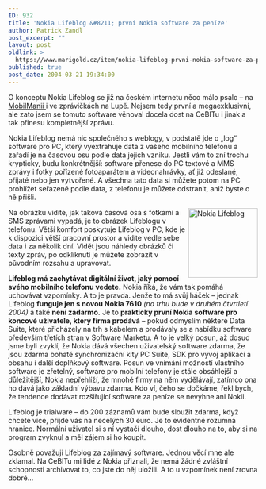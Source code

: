 ```yaml
---
ID: 932
title: 'Nokia Lifeblog &#8211; první Nokia software za peníze'
author: Patrick Zandl
post_excerpt: ""
layout: post
oldlink: >
  https://www.marigold.cz/item/nokia-lifeblog-prvni-nokia-software-za-penize
published: true
post_date: 2004-03-21 19:34:00
---
```

<p>
O konceptu Nokia Lifeblog se již na českém internetu něco málo psalo &#8211; na <A href="http://www.mobilmania.cz/Bleskovky/AR.asp?ARI=106791" target=_blank>MobilManii </A>i&#160;ve zprávičkách na&#160;Lupě. Nejsem tedy první a megaexklusivní, ale zato jsem se tomuto software věnoval docela dost na CeBITu i jinak a tak přinesu kompletnější zprávu. </p>

<p>
Nokia Lifeblog nemá nic společného s weblogy, v podstatě jde o &#8222;log&#8220; software pro PC, který vyextrahuje data z vašeho mobilního telefonu a zařadí je na časovou osu podle data jejich vzniku. Jestli vám to zní trochu krypticky, budu konkrétnější: software přenese do PC textové a MMS zprávy i fotky pořízené fotoaparátem a videonahrávky, ať již odeslané, přijaté nebo jen vytvořené. A všechna tato data si můžete potom na PC prohlížet seřazené podle data, z telefonu je můžete odstranit, aniž byste o ně přišli. 
<p>
<IMG height=140 alt="Nokia Lifeblog" src="/wp-content/uploads/nokia-lifeblog.gif" width=140 align=right>Na obrázku vidíte, jak taková časová osa s fotkami a SMS zprávami vypadá, je to obrázek Lifeblogu v telefonu. Větší komfort poskytuje Lifeblog v PC, kde je k dispozici větší pracovní prostor a vidíte vedle sebe data i za několik dní. Vidět jsou náhledy obrázků či texty zpráv, po odkliknutí je můžete zobrazit v původním rozsahu a upravovat. 
<p>
<STRONG>Lifeblog má zachytávat digitální život, jaký pomocí svého mobilního telefonu vedete.</STRONG> Nokia říká, že vám tak pomáhá uchovávat vzpomínky. A to je pravda. Jenže to má svůj háček &#8211; jednak Lifeblog <STRONG>funguje jen s novou Nokia 7610</STRONG> <EM>(na trhu bude v druhém čtvrtletí 2004)</EM> a také <STRONG>není zadarmo.</STRONG> Je to <STRONG>prakticky první Nokia software pro koncové uživatele, který firma prodává</STRONG> &#8211; pokud odmyslím některé Data Suite, které přicházely na trh s kabelem a prodávaly se a nabídku software především třetích stran v Software Marketu. A to je velký posun, až dosud jsme byli zvyklí, že Nokia dává všechen uživatelský software zdarma, že jsou zdarma bohaté synchronizační kity PC Suite, SDK pro vývoj aplikací a obsahu i další doplňkový software. Posun ve vnímání možností vlastního software je zřetelný, software pro mobilní telefony je stále obsáhlejší a důležitější, Nokia nepřehlíží, že mnohé firmy na něm vydělávají, zatímco ona ho dává jako základní výbavu zdarma. Kdo ví, čeho se dočkáme, řekl bych, že tendence dodávat rozšiřující software za peníze se nevyhne ani Nokii. 
<p>
Lifeblog je trialware &#8211; do 200 záznamů vám bude sloužit zdarma, když chcete více, přijde vás na necelých 30 euro. Je to evidentně rozumná hranice. Normální uživatel si s ní vystačí dlouho, dost dlouho na to, aby si na program zvyknul a měl zájem si ho koupit. 
<p>
Osobně považuji Lifeblog za zajímavý software. Jednou věcí mne ale zklamal. Na CeBITu mi lidé z Nokia přiznali, že nemá žádné zvláštní schopnosti archivovat to, co jste do něj uložili. A to u vzpomínek není zrovna dobré... </p>
